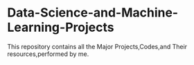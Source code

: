 # Data-Science-and-Machine-Learning-Projects

This repository contains all the Major Projects,Codes,and Their resources,performed by me.
